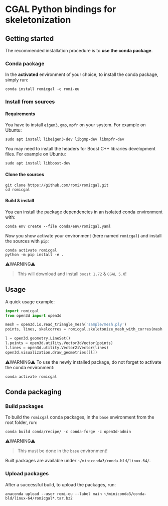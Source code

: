 # CGAL Python bindings for skeletonization

## Getting started

The recommended installation procedure is to **use the conda package**.

### Conda package

In the **activated** environment of your choice, to install the conda package, simply run:

```shell
conda install romicgal -c romi-eu
```

### Install from sources

#### Requirements

You have to install `eigen3`, `gmp`, `mpfr` on your system. For example on Ubuntu:

```shell
sudo apt install libeigen3-dev libgmp-dev libmpfr-dev
```

You may need to install the headers for Boost C++ libraries development files. For example on Ubuntu:

```shell
sudo apt install libboost-dev
```

#### Clone the sources

```shell
git clone https://github.com/romi/romicgal.git
cd romicgal
```

#### Build & install

You can install the package dependencies in an isolated conda environment with:

```shell
conda env create --file conda/env/romicgal.yaml
```

Now you show activate your environment (here named `romicgal`) and install the sources with `pip`:

```shell
conda activate romicgal
python -m pip install -e .
```

:warning:WARNING:warning:
> This will download and install `boost 1.72` & `CGAL 5.0`!

## Usage

A quick usage example:
```python
import romicgal
from open3d import open3d

mesh = open3d.io.read_triangle_mesh('sample/mesh.ply')
points, lines, skelcorres = romicgal.skeletonize_mesh_with_corres(mesh.vertices, mesh.triangles)

l = open3d.geometry.LineSet()
l.points = open3d.utility.Vector3dVector(points)
l.lines = open3d.utility.Vector2iVector(lines)
open3d.visualization.draw_geometries([l])
```

:warning:WARNING:warning:
To use the newly installed package, do not forget to activate the conda environment:

```shell
conda activate romicgal
```

## Conda packaging

### Build packages

To build the `romicgal` conda packages, in the `base` environment from the root folder, run:

```shell
conda build conda/recipe/ -c conda-forge -c open3d-admin
```

:warning:WARNING:warning:
> This must be done in the `base` environment!

Built packages are available under `~/miniconda3/conda-bld/linux-64/`.

### Upload packages

After a successful build, to upload the packages, run:

```shell
anaconda upload --user romi-eu --label main ~/miniconda3/conda-bld/linux-64/romicgal*.tar.bz2
```